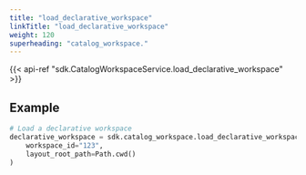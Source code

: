 ```yaml
---
title: "load_declarative_workspace"
linkTitle: "load_declarative_workspace"
weight: 120
superheading: "catalog_workspace."
---
```


{{< api-ref "sdk.CatalogWorkspaceService.load_declarative_workspace" >}}

## Example

```python
# Load a declarative workspace
declarative_workspace = sdk.catalog_workspace.load_declarative_workspace(
    workspace_id="123",
    layout_root_path=Path.cwd()
)
```
